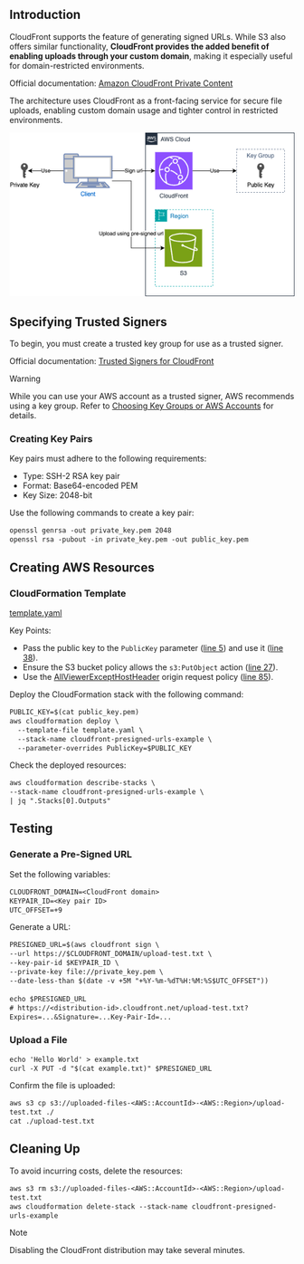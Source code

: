 ## Introduction

CloudFront supports the feature of generating signed URLs. While S3 also offers similar functionality, **CloudFront provides the added benefit of enabling uploads through your custom domain**, making it especially useful for domain-restricted environments.

Official documentation: [Amazon CloudFront Private Content](https://docs.aws.amazon.com/AmazonCloudFront/latest/DeveloperGuide/PrivateContent.html)

The architecture uses CloudFront as a front-facing service for secure file uploads, enabling custom domain usage and tighter control in restricted environments.

![Architecture Diagram](./docs/images/arch-diagram.png)

## Specifying Trusted Signers

To begin, you must create a trusted key group for use as a trusted signer.

Official documentation: [Trusted Signers for CloudFront](https://docs.aws.amazon.com/AmazonCloudFront/latest/DeveloperGuide/private-content-trusted-signers.html)

> [!WARNING]
> While you can use your AWS account as a trusted signer, AWS recommends using a key group. Refer to [Choosing Key Groups or AWS Accounts](https://docs.aws.amazon.com/AmazonCloudFront/latest/DeveloperGuide/private-content-trusted-signers.html#choosing-key-groups-or-AWS-accounts) for details.

### Creating Key Pairs

Key pairs must adhere to the following requirements:

- Type: SSH-2 RSA key pair
- Format: Base64-encoded PEM
- Key Size: 2048-bit

Use the following commands to create a key pair:

```shell
openssl genrsa -out private_key.pem 2048
openssl rsa -pubout -in private_key.pem -out public_key.pem
```

## Creating AWS Resources

### CloudFormation Template

[template.yaml](./template.yaml)

Key Points:

- Pass the public key to the `PublicKey` parameter ([line 5](./template.yaml#L5)) and use it ([line 38](./template.yaml#L38)).
- Ensure the S3 bucket policy allows the `s3:PutObject` action ([line 27](template.yaml#L27)).
- Use the [AllViewerExceptHostHeader](https://docs.aws.amazon.com/AmazonCloudFront/latest/DeveloperGuide/using-managed-origin-request-policies.html#managed-origin-request-policy-all-viewer-except-host-header) origin request policy ([line 85](template.yaml#L85)).

Deploy the CloudFormation stack with the following command:

```shell
PUBLIC_KEY=$(cat public_key.pem)
aws cloudformation deploy \
  --template-file template.yaml \
  --stack-name cloudfront-presigned-urls-example \
  --parameter-overrides PublicKey=$PUBLIC_KEY
```

Check the deployed resources:

```shell
aws cloudformation describe-stacks \
--stack-name cloudfront-presigned-urls-example \
| jq ".Stacks[0].Outputs"
```

## Testing

### Generate a Pre-Signed URL

Set the following variables:

```shell
CLOUDFRONT_DOMAIN=<CloudFront domain>
KEYPAIR_ID=<Key pair ID>
UTC_OFFSET=+9
```

Generate a URL:

```shell
PRESIGNED_URL=$(aws cloudfront sign \
--url https://$CLOUDFRONT_DOMAIN/upload-test.txt \
--key-pair-id $KEYPAIR_ID \
--private-key file://private_key.pem \
--date-less-than $(date -v +5M "+%Y-%m-%dT%H:%M:%S$UTC_OFFSET"))

echo $PRESIGNED_URL
# https://<distribution-id>.cloudfront.net/upload-test.txt?Expires=...&Signature=...Key-Pair-Id=...
```

### Upload a File

```shell
echo 'Hello World' > example.txt
curl -X PUT -d "$(cat example.txt)" $PRESIGNED_URL
```

Confirm the file is uploaded:

```shell
aws s3 cp s3://uploaded-files-<AWS::AccountId>-<AWS::Region>/upload-test.txt ./
cat ./upload-test.txt
```

## Cleaning Up

To avoid incurring costs, delete the resources:

```shell
aws s3 rm s3://uploaded-files-<AWS::AccountId>-<AWS::Region>/upload-test.txt
aws cloudformation delete-stack --stack-name cloudfront-presigned-urls-example
```

> [!NOTE]
> Disabling the CloudFront distribution may take several minutes.

